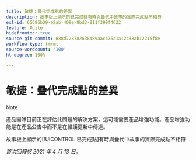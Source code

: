 ```yaml
---
title: 敏捷：疊代完成點的差異
description: 故事板上顯示的已完成點有時與疊代中故事的實際完成點不相符
exl-id: 65696b39-e2ab-409e-8bd3-811f399f4622
feature: Agile
hidefromtoc: true
source-git-commit: 688d728782638489aacc76a1a12c38ab12215f8e
workflow-type: tm+mt
source-wordcount: '100'
ht-degree: 100%

---
```


# 敏捷：疊代完成點的差異

<!--Converted to story-->

>[!NOTE]
>
>產品團隊目前正在評估此問題的解決方案，這可能需要產品增強功能。產品增強功能是在產品公告中而不是在維護更新中傳達。

故事板上顯示的[!UICONTROL 已完成點]有時與疊代中故事的實際完成點不相符

_首次回報於 2021 年 4 月 13 日。_
